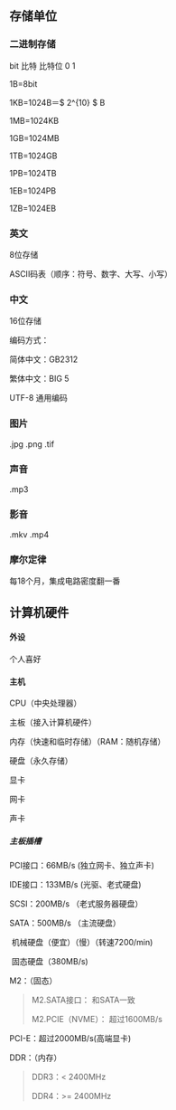## 存储单位

### 二进制存储

bit	比特	比特位	0 1

1B=8bit

1KB=1024B＝$ 2^{10} $ B

1MB=1024KB

1GB=1024MB

1TB=1024GB

1PB=1024TB

1EB=1024PB

1ZB=1024EB

### 英文

8位存储

ASCII码表（顺序：符号、数字、大写、小写）

### 中文

16位存储

编码方式：

简体中文：GB2312

繁体中文：BIG 5

UTF-8 通用编码

### 图片

.jpg	.png	.tif

### 声音

.mp3

### 影音

.mkv	.mp4

### 摩尔定律

每18个月，集成电路密度翻一番

## 计算机硬件

#### 外设

个人喜好

#### 主机

CPU（中央处理器）

主板（接入计算机硬件）

内存（快速和临时存储）（RAM：随机存储）

硬盘（永久存储）

显卡

网卡

声卡

##### 主板插槽

PCI接口：66MB/s (独立网卡、独立声卡)

IDE接口：133MB/s (光驱、老式硬盘)

SCSI：200MB/s （老式服务器硬盘）

SATA：500MB/s （主流硬盘）

​	机械硬盘（便宜）（慢）（转速7200/min)

​	固态硬盘（380MB/s)

M2：（固态）

>   M2.SATA接口： 和SATA一致
>
>   M2.PCIE（NVME）： 超过1600MB/s

PCI-E：超过2000MB/s(高端显卡)

DDR：（内存）

>   DDR3：< 2400MHz
>
>   DDR4：>= 2400MHz

